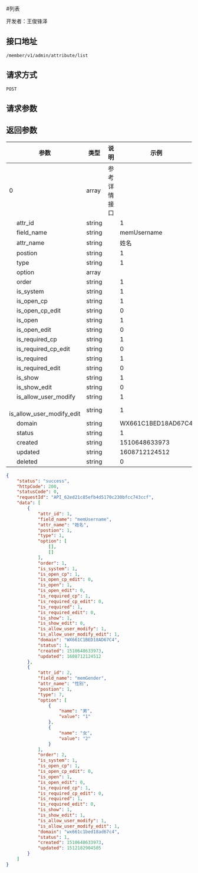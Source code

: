 #列表

开发者：王俊锋泽

## 接口地址
`/member/v1/admin/attribute/list`

## 请求方式
  `POST`

## 请求参数


## 返回参数
|参数|类型|说明|示例|
| - | - | - | - |
| 0 | array | 参考详情接口 |  |
|&emsp; attr_id | string | | 1 |
|&emsp; field_name | string | | memUsername |
|&emsp; attr_name | string | | 姓名 |
|&emsp; postion | string | | 1 |
|&emsp; type | string | | 1 |
|&emsp; option | array | |  |
|&emsp; order | string | | 1 |
|&emsp; is_system | string | | 1 |
|&emsp; is_open_cp | string | | 1 |
|&emsp; is_open_cp_edit | string | | 0 |
|&emsp; is_open | string | | 1 |
|&emsp; is_open_edit | string | | 0 |
|&emsp; is_required_cp | string | | 1 |
|&emsp; is_required_cp_edit | string | | 0 |
|&emsp; is_required | string | | 1 |
|&emsp; is_required_edit | string | | 0 |
|&emsp; is_show | string | | 1 |
|&emsp; is_show_edit | string | | 0 |
|&emsp; is_allow_user_modify | string | | 1 |
|&emsp; is_allow_user_modify_edit | string | | 1 |
|&emsp; domain | string | | WX661C1BED18AD67C4 |
|&emsp; status | string | | 1 |
|&emsp; created | string | | 1510648633973 |
|&emsp; updated | string | | 1608712124512 |
|&emsp; deleted | string | | 0 |




```json
{
    "status": "success",
    "httpCode": 200,
    "statusCode": 0,
    "requestId": "API_62ed21c85efb4d5170c230bfcc743ccf",
    "data": [
        {
            "attr_id": 1,
            "field_name": "memUsername",
            "attr_name": "姓名",
            "postion": 1,
            "type": 1,
            "option": [
                [],
                []
            ],
            "order": 1,
            "is_system": 1,
            "is_open_cp": 1,
            "is_open_cp_edit": 0,
            "is_open": 1,
            "is_open_edit": 0,
            "is_required_cp": 1,
            "is_required_cp_edit": 0,
            "is_required": 1,
            "is_required_edit": 0,
            "is_show": 1,
            "is_show_edit": 0,
            "is_allow_user_modify": 1,
            "is_allow_user_modify_edit": 1,
            "domain": "WX661C1BED18AD67C4",
            "status": 1,
            "created": 1510648633973,
            "updated": 1608712124512
        },
        {
            "attr_id": 2,
            "field_name": "memGender",
            "attr_name": "性别",
            "postion": 1,
            "type": 7,
            "option": [
                {
                    "name": "男",
                    "value": "1"
                },
                {
                    "name": "女",
                    "value": "2"
                }
            ],
            "order": 2,
            "is_system": 1,
            "is_open_cp": 1,
            "is_open_cp_edit": 0,
            "is_open": 1,
            "is_open_edit": 0,
            "is_required_cp": 1,
            "is_required_cp_edit": 0,
            "is_required": 1,
            "is_required_edit": 0,
            "is_show": 1,
            "is_show_edit": 1,
            "is_allow_user_modify": 1,
            "is_allow_user_modify_edit": 1,
            "domain": "wx661c1bed18ad67c4",
            "status": 1,
            "created": 1510648633973,
            "updated": 1512182904505
        }
    ]
}
```
